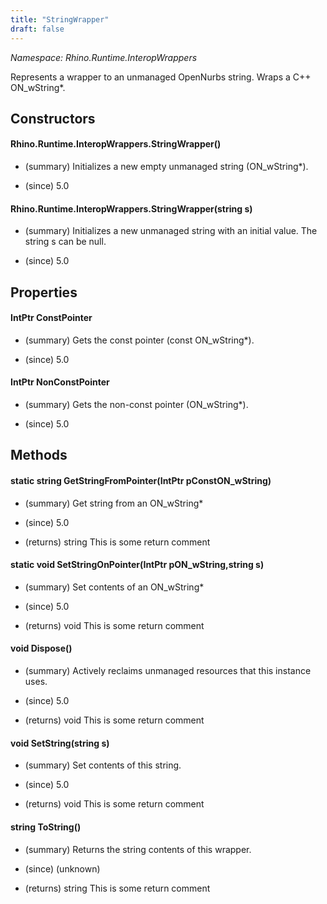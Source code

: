 ```yaml
---
title: "StringWrapper"
draft: false
---
```


*Namespace: Rhino.Runtime.InteropWrappers*

   Represents a wrapper to an unmanaged OpenNurbs string.
   Wraps a C++ ON_wString*.
## Constructors
#### Rhino.Runtime.InteropWrappers.StringWrapper()
- (summary) 
     Initializes a new empty unmanaged string (ON_wString*).
     
- (since) 5.0
#### Rhino.Runtime.InteropWrappers.StringWrapper(string s)
- (summary) 
     Initializes a new unmanaged string with an initial value.
     The string s can be null.
     
- (since) 5.0
## Properties
#### IntPtr ConstPointer
- (summary) 
     Gets the const pointer (const ON_wString*).
     
- (since) 5.0
#### IntPtr NonConstPointer
- (summary) 
     Gets the non-const pointer (ON_wString*).
     
- (since) 5.0
## Methods
#### static string GetStringFromPointer(IntPtr pConstON_wString)
- (summary) 
     Get string from an ON_wString*
     
- (since) 5.0
- (returns) string This is some return comment
#### static void SetStringOnPointer(IntPtr pON_wString,string s)
- (summary) 
     Set contents of an ON_wString*
     
- (since) 5.0
- (returns) void This is some return comment
#### void Dispose()
- (summary) 
     Actively reclaims unmanaged resources that this instance uses.
     
- (since) 5.0
- (returns) void This is some return comment
#### void SetString(string s)
- (summary) 
     Set contents of this string.
     
- (since) 5.0
- (returns) void This is some return comment
#### string ToString()
- (summary) 
     Returns the string contents of this wrapper.
     
- (since) (unknown)
- (returns) string This is some return comment
